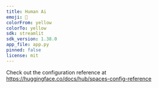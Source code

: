 ```yaml
---
title: Human Ai
emoji: 🐢
colorFrom: yellow
colorTo: yellow
sdk: streamlit
sdk_version: 1.38.0
app_file: app.py
pinned: false
license: mit
---
```


Check out the configuration reference at https://huggingface.co/docs/hub/spaces-config-reference
